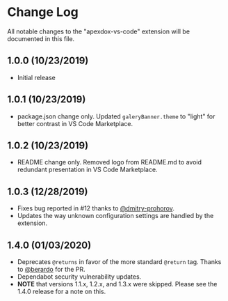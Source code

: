 # Change Log

All notable changes to the "apexdox-vs-code" extension will be documented in this file.

## 1.0.0 (10/23/2019)

- Initial release

## 1.0.1 (10/23/2019)

- package.json change only. Updated `galeryBanner.theme` to "light" for better contrast in VS Code Marketplace.

## 1.0.2 (10/23/2019)

- README change only. Removed logo from README.md to avoid redundant presentation in VS Code Marketplace.

## 1.0.3 (12/28/2019)

- Fixes bug reported in #12 thanks to [@dmitry-prohorov](https://github.com/dmitry-prohorov).
- Updates the way unknown configuration settings are handled by the extension.

## 1.4.0 (01/03/2020)

- Deprecates `@returns` in favor of the more standard `@return` tag. Thanks to [@berardo](https://github.com/berardo) for the PR.
- Dependabot security vulnerability updates.
- **NOTE** that versions 1.1.x, 1.2.x, and 1.3.x were skipped. Please see the 1.4.0 release for a note on this.